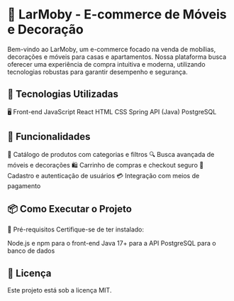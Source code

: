 # 🏡 LarMoby - E-commerce de Móveis e Decoração
Bem-vindo ao LarMoby, um e-commerce focado na venda de mobílias, decorações e móveis para casas e apartamentos. Nossa plataforma busca oferecer uma experiência de compra intuitiva e moderna, utilizando tecnologias robustas para garantir desempenho e segurança.

## 🚀 Tecnologias Utilizadas
🖥️ Front-end
JavaScript
React
HTML
CSS
Spring API (Java)
PostgreSQL

## 📌 Funcionalidades
🛒 Catálogo de produtos com categorias e filtros
🔍 Busca avançada de móveis e decorações
🛍️ Carrinho de compras e checkout seguro
👤 Cadastro e autenticação de usuários
💳 Integração com meios de pagamento

## 📦 Como Executar o Projeto
🔧 Pré-requisitos
Certifique-se de ter instalado:

Node.js e npm para o front-end
Java 17+ para a API
PostgreSQL para o banco de dados

## 📄 Licença
Este projeto está sob a licença MIT.

